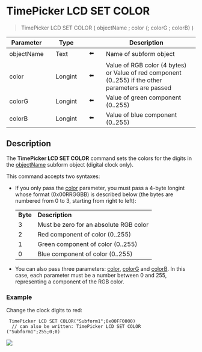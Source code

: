 # TimePicker LCD SET COLOR

> TimePicker LCD SET COLOR ( objectName ; color {; colorG ; colorB} )

| Parameter |     | Type |     |     |     | Description |     |
| --- | --- | --- | --- | --- | --- | --- | --- |
| objectName |     | Text |     | ⬅️ |     | Name of subform object |     |
| color |     | Longint |     | ⬅️ |     | Value of RGB color (4 bytes) or Value of red component (0..255) if the other parameters are passed |     |
| colorG |     | Longint |     | ⬅️ |     | Value of green component (0..255) |     |
| colorB |     | Longint |     | ⬅️ |     | Value of blue component (0..255) |     |

## Description

The **TimePicker LCD SET COLOR** command sets the colors for the digits in the [objectName](# "Name of subform object") subform object (digital clock only).

This command accepts two syntaxes:

* If you only pass the [color](# "Value of RGB color (4 bytes) or
    Value of red component (0..255) if the other parameters are passed") parameter, you must pass a 4-byte longint whose format (0x00RRGGBB) is described below (the bytes are numbered from 0 to 3, starting from right to left):  

    |     |     |
    | --- | --- |
    | **Byte** | **Description** |
    | 3   | Must be zero for an absolute RGB color |
    | 2   | Red component of color (0..255) |
    | 1   | Green component of color (0..255) |
    | 0   | Blue component of color (0..255) |

* You can also pass three parameters: [color](# "Value of RGB color (4 bytes) or
    Value of red component (0..255) if the other parameters are passed"), [colorG](# "Value of green component (0..255)") and [colorB](# "Value of blue component (0..255)"). In this case, each parameter must be a number between 0 and 255, representing a component of the RGB color.

### Example  

Change the clock digits to red:

```4d
 TimePicker LCD SET COLOR("Subform1";0x00FF0000)  
  // can also be written: TimePicker LCD SET COLOR ("Subform1";255;0;0)
```

![](https://doc.4d.com/4Dv19/picture/1239854/pict1239854.fr.png)
